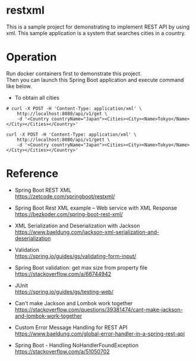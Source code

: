 # restxml
This is a sample project for demonstrating to implement REST API by using xml.
This sample application is a system that searches cities in a country.

# Operation
Run docker containers first to demonstrate this project.  
Then you can launch this Spring Boot application and execute command like below.

* To obtain all cities
```
# curl -X POST -H 'Content-Type: application/xml' \
    http://localhost:8080/api/v1/get \
    -d '<Country countryName="Japan"><Cities><City><Name>Tokyo</Name></City></Cities></Country>'

curl -X POST -H 'Content-Type: application/xml' \
    http://localhost:8080/api/v1/gett \
    -d '<Country countryName="Japan"><Cities><City><Name>Tokyo</Name></City></Cities></Country>'

```


# Reference
* Spring Boot REST XML  
https://zetcode.com/springboot/restxml/

* Spring Boot Rest XML example – Web service with XML Response  
https://bezkoder.com/spring-boot-rest-xml/

* XML Serialization and Deserialization with Jackson  
https://www.baeldung.com/jackson-xml-serialization-and-deserialization

* Validation  
https://spring.io/guides/gs/validating-form-input/

* Spring Boot validation: get max size from property file  
https://stackoverflow.com/a/66744942

* JUnit  
https://spring.io/guides/gs/testing-web/

* Can't make Jackson and Lombok work together  
https://stackoverflow.com/questions/39381474/cant-make-jackson-and-lombok-work-together

* Custom Error Message Handling for REST API
https://www.baeldung.com/global-error-handler-in-a-spring-rest-api  

* Spring Boot - Handling NoHandlerFoundException
https://stackoverflow.com/a/51050702  
  
